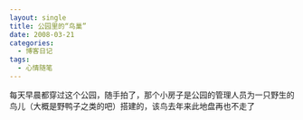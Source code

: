 ```yaml
---
layout: single
title: 公园里的“鸟巢”
date: 2008-03-21
categories:
  - 博客日记
tags:
  - 心情随笔
---
```


每天早晨都穿过这个公园，随手拍了，那个小房子是公园的管理人员为一只野生的鸟儿（大概是野鸭子之类的吧）搭建的，该鸟去年来此地盘再也不走了&nbsp;
